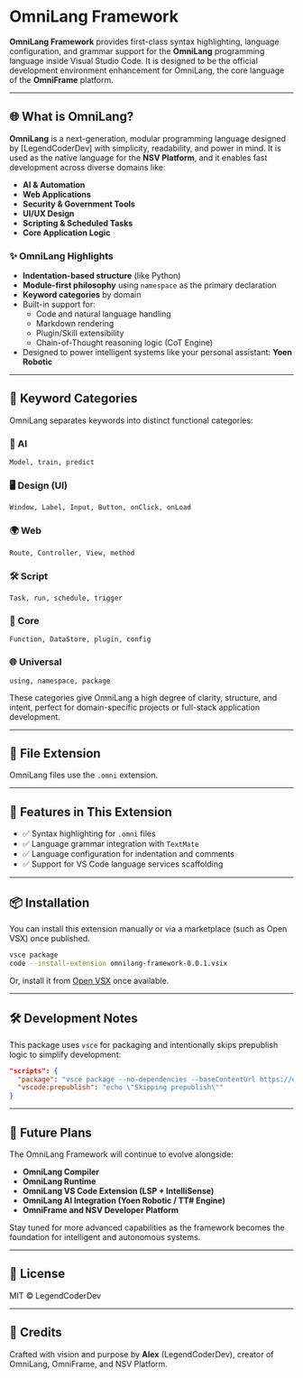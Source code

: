 # OmniLang Framework

**OmniLang Framework** provides first-class syntax highlighting, language configuration, and grammar support for the **OmniLang** programming language inside Visual Studio Code. It is designed to be the official development environment enhancement for OmniLang, the core language of the **OmniFrame** platform.

---

## 🌐 What is OmniLang?

**OmniLang** is a next-generation, modular programming language designed by [LegendCoderDev] with simplicity, readability, and power in mind. It is used as the native language for the **NSV Platform**, and it enables fast development across diverse domains like:

- **AI & Automation**
- **Web Applications**
- **Security & Government Tools**
- **UI/UX Design**
- **Scripting & Scheduled Tasks**
- **Core Application Logic**

### ✨ OmniLang Highlights

- **Indentation-based structure** (like Python)
- **Module-first philosophy** using `namespace` as the primary declaration
- **Keyword categories** by domain
- Built-in support for:
  - Code and natural language handling
  - Markdown rendering
  - Plugin/Skill extensibility
  - Chain-of-Thought reasoning logic (CoT Engine)
- Designed to power intelligent systems like your personal assistant: **Yoen Robotic**

---

## 🧠 Keyword Categories

OmniLang separates keywords into distinct functional categories:

### 🔷 AI
```omni
Model, train, predict
```

### 🖥️ Design (UI)
```omni
Window, Label, Input, Button, onClick, onLoad
```

### 🌍 Web
```omni
Route, Controller, View, method
```

### 🛠️ Script
```omni
Task, run, schedule, trigger
```

### 🧱 Core
```omni
Function, DataStore, plugin, config
```

### 🌐 Universal
```omni
using, namespace, package
```

These categories give OmniLang a high degree of clarity, structure, and intent, perfect for domain-specific projects or full-stack application development.

---

## 📁 File Extension

OmniLang files use the `.omni` extension.

---

## 🚀 Features in This Extension

- ✅ Syntax highlighting for `.omni` files
- ✅ Language grammar integration with `TextMate`
- ✅ Language configuration for indentation and comments
- ✅ Support for VS Code language services scaffolding

---

## 📦 Installation

You can install this extension manually or via a marketplace (such as Open VSX) once published.

```bash
vsce package
code --install-extension omnilang-framework-0.0.1.vsix
```

Or, install it from [Open VSX](https://open-vsx.org/) once available.

---

## 🛠️ Development Notes

This package uses `vsce` for packaging and intentionally skips prepublish logic to simplify development:

```json
"scripts": {
  "package": "vsce package --no-dependencies --baseContentUrl https://open-vsx.org --baseImagesUrl https://open-vsx.org",
  "vscode:prepublish": "echo \"Skipping prepublish\""
}
```

---

## 🧠 Future Plans

The OmniLang Framework will continue to evolve alongside:

- **OmniLang Compiler**
- **OmniLang Runtime**
- **OmniLang VS Code Extension (LSP + IntelliSense)**
- **OmniLang AI Integration (Yoen Robotic / TT# Engine)**
- **OmniFrame and NSV Developer Platform**

Stay tuned for more advanced capabilities as the framework becomes the foundation for intelligent and autonomous systems.

---

## 📜 License

MIT © LegendCoderDev

---

## 🙌 Credits

Crafted with vision and purpose by **Alex** (LegendCoderDev), creator of OmniLang, OmniFrame, and NSV Platform.
